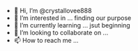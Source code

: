 - 👋 Hi, I’m @crystallovee888
- 👀 I’m interested in ... finding our purpose  
- 🌱 I’m currently learning ... jsut beginning  
- 💞️ I’m looking to collaborate on ...
- 📫 How to reach me ...

<!---
crystallovee888/crystallovee888 is a ✨ special ✨ repository because its `README.md` (this file) appears on your GitHub profile.
You can click the Preview link to take a look at your changes.
--->
